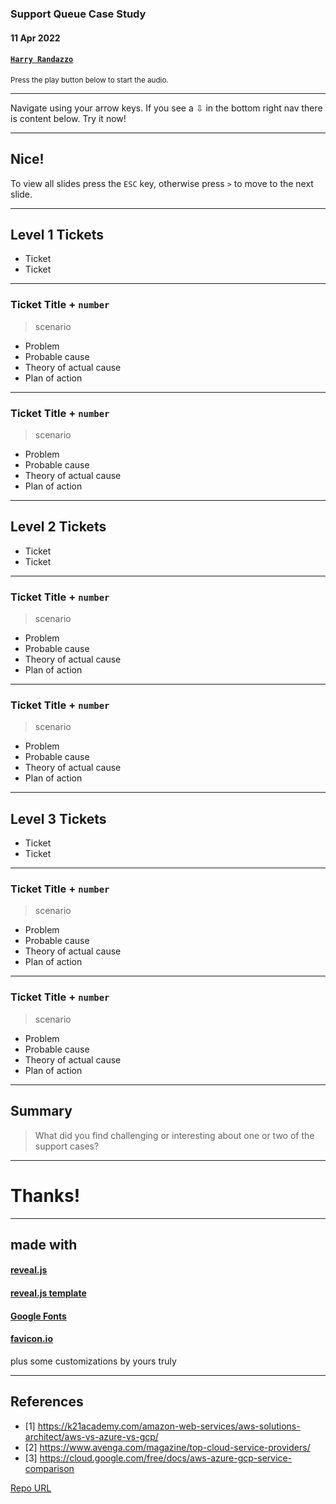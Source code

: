 ### Support Queue Case Study

#### 11 Apr 2022

#### [`Harry Randazzo`](https://razzle.cloud)

<small>Press the play button below to start the audio.</small>

-----

Navigate using your arrow keys. If you see a &#8681; in the bottom right nav there is content below. Try it now!

---

## Nice!

To view all slides press the `ESC` key, otherwise press `>` to move to the next slide.

-----

## Level 1 Tickets

- Ticket
- Ticket

---

### Ticket Title + `number`

> scenario

- Problem
- Probable cause
- Theory of actual cause
- Plan of action

---

### Ticket Title + `number`

> scenario

- Problem
- Probable cause
- Theory of actual cause
- Plan of action

-----

## Level 2 Tickets

- Ticket
- Ticket

---

### Ticket Title + `number`

> scenario

- Problem
- Probable cause
- Theory of actual cause
- Plan of action

---

### Ticket Title + `number`

> scenario

- Problem
- Probable cause
- Theory of actual cause
- Plan of action

-----

## Level 3 Tickets

- Ticket
- Ticket

---

### Ticket Title + `number`

> scenario

- Problem
- Probable cause
- Theory of actual cause
- Plan of action

---

### Ticket Title + `number`

> scenario

- Problem
- Probable cause
- Theory of actual cause
- Plan of action

-----

## Summary

> What did you find challenging or interesting about one or two of the support cases?

-----

# Thanks!

-----

## made with

#### [reveal.js](https://github.com/hakimel/reveal.js)

#### [reveal.js template](https://github.com/pacharanero/create-new-revealjs-template)

#### [Google Fonts](https://fonts.google.com/)

#### [favicon.io](https://favicon.io/)

plus some customizations by yours truly

-----

## References

- \[1\] https://k21academy.com/amazon-web-services/aws-solutions-architect/aws-vs-azure-vs-gcp/
- \[2\] https://www.avenga.com/magazine/top-cloud-service-providers/
- \[3\] https://cloud.google.com/free/docs/aws-azure-gcp-service-comparison

[Repo URL](https://github.com/Noxsios/compare-cloud-vendors)